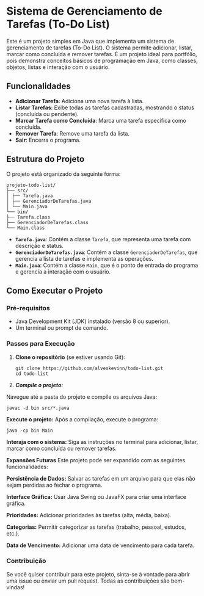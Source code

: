 # Sistema de Gerenciamento de Tarefas (To-Do List)

Este é um projeto simples em Java que implementa um sistema de gerenciamento de tarefas (To-Do List). O sistema permite adicionar, listar, marcar como concluída e remover tarefas. É um projeto ideal para portfólio, pois demonstra conceitos básicos de programação em Java, como classes, objetos, listas e interação com o usuário.

## Funcionalidades

- **Adicionar Tarefa**: Adiciona uma nova tarefa à lista.
- **Listar Tarefas**: Exibe todas as tarefas cadastradas, mostrando o status (concluída ou pendente).
- **Marcar Tarefa como Concluída**: Marca uma tarefa específica como concluída.
- **Remover Tarefa**: Remove uma tarefa da lista.
- **Sair**: Encerra o programa.

## Estrutura do Projeto

O projeto está organizado da seguinte forma:

    projeto-todo-list/
    ├── src/
    │ ├── Tarefa.java
    │ ├── GerenciadorDeTarefas.java
    │ └── Main.java
    └── bin/
    ├── Tarefa.class
    ├── GerenciadorDeTarefas.class
    └── Main.class


- **`Tarefa.java`**: Contém a classe `Tarefa`, que representa uma tarefa com descrição e status.
- **`GerenciadorDeTarefas.java`**: Contém a classe `GerenciadorDeTarefas`, que gerencia a lista de tarefas e implementa as operações.
- **`Main.java`**: Contém a classe `Main`, que é o ponto de entrada do programa e gerencia a interação com o usuário.

## Como Executar o Projeto

### Pré-requisitos

- Java Development Kit (JDK) instalado (versão 8 ou superior).
- Um terminal ou prompt de comando.

### Passos para Execução

1. **Clone o repositório** (se estiver usando Git):
   ```
   git clone https://github.com/alveskevinn/todo-list.git
   cd todo-list

2. ***Compile o projeto:***

Navegue até a pasta do projeto e compile os arquivos Java:

    javac -d bin src/*.java
**Execute o projeto:**
Após a compilação, execute o programa:

    java -cp bin Main
**Interaja com o sistema:**
Siga as instruções no terminal para adicionar, listar, marcar como concluída ou remover tarefas.

**Expansões Futuras**
Este projeto pode ser expandido com as seguintes funcionalidades:

**Persistência de Dados:** Salvar as tarefas em um arquivo para que elas não sejam perdidas ao fechar o programa.

**Interface Gráfica:** Usar Java Swing ou JavaFX para criar uma interface gráfica.

**Prioridades:** Adicionar prioridades às tarefas (alta, média, baixa).

**Categorias:** Permitir categorizar as tarefas (trabalho, pessoal, estudos, etc.).

**Data de Vencimento:** Adicionar uma data de vencimento para cada tarefa.

### Contribuição
Se você quiser contribuir para este projeto, sinta-se à vontade para abrir uma issue ou enviar um pull request. Todas as contribuições são bem-vindas!
